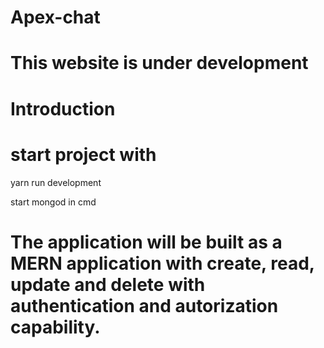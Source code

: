 # Apex-chat
# This website is under development


# Introduction
# start project with 

yarn run development

start mongod in cmd

# The application will be built as a MERN application with create, read, update and delete with authentication and autorization capability.
